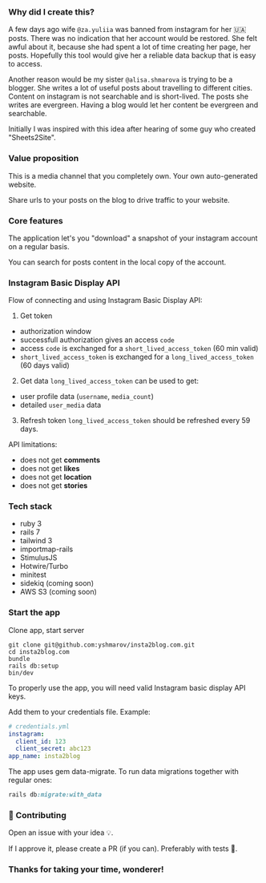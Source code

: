 ### Why did I create this?

A few days ago wife `@za.yuliia` was banned from instagram for her 🇺🇦 posts. There was no indication that her account would be restored. She felt awful about it, because she had spent a lot of time creating her page, her posts. Hopefully this tool would give her a reliable data backup that is easy to access.

Another reason would be my sister `@alisa.shmarova` is trying to be a blogger. She writes a lot of useful posts about travelling to different cities. Content on instagram is not searchable and is short-lived. The posts she writes are evergreen. Having a blog would let her content be evergreen and searchable.

Initially I was inspired with this idea after hearing of some guy who created "Sheets2Site".

### Value proposition

This is a media channel that you completely own. Your own auto-generated website.

Share urls to your posts on the blog to drive traffic to your website. 

### Core features

The application let's you "download" a snapshot of your instagram account on a regular basis.

You can search for posts content in the local copy of the account.

### Instagram Basic Display API

Flow of connecting and using Instagram Basic Display API:

1. Get token
* authorization window
* successfull authorization gives an access `code`
* access `code` is exchanged for a `short_lived_access_token` (60 min valid)
* `short_lived_access_token` is exchanged for a `long_lived_access_token` (60 days valid)

2. Get data
`long_lived_access_token` can be used to get:
* user profile data (`username`, `media_count`)
* detailed `user_media` data

3. Refresh token
`long_lived_access_token` should be refreshed every 59 days.

API limitations:
* does not get **comments**
* does not get **likes**
* does not get **location**
* does not get **stories**

### Tech stack

* ruby 3
* rails 7
* tailwind 3
* importmap-rails
* StimulusJS
* Hotwire/Turbo
* minitest
* sidekiq (coming soon)
* AWS S3 (coming soon)

### Start the app

Clone app, start server

```shell
git clone git@github.com:yshmarov/insta2blog.com.git
cd insta2blog.com
bundle
rails db:setup
bin/dev
```

To properly use the app, you will need valid Instagram basic display API keys.

Add them to your credentials file. Example:

```yml
# credentials.yml
instagram:
  client_id: 123
  client_secret: abc123
app_name: insta2blog
```

The app uses gem data-migrate. To run data migrations together with regular ones:

```ruby
rails db:migrate:with_data
```

### 🤝 Contributing

Open an issue with your idea 💡.

If I approve it, please create a PR (if you can). Preferably with tests 🙏.

### Thanks for taking your time, wonderer!
